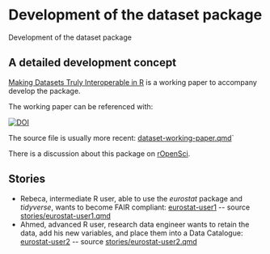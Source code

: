 # Development of the dataset package

Development of the dataset package

## A detailed development concept

[Making Datasets Truly Interoperable in R](https://music.dataobservatory.eu/documents/open_music_europe/dataset-development/dataset-working-paper.html) is a working paper to accompany develop the package.

The working paper can be referenced with:

[![DOI](https://zenodo.org/badge/DOI/10.5281/zenodo.10091666.svg)](https://doi.org/10.5281/zenodo.10091666)

The source file is usually more recent:  [dataset-working-paper.qmd](https://github.com/dataobservatory-eu/dataset-development/stories/)`

There is a discussion about this package on  [rOpenSci](https://github.com/ropensci/software-review/issues/553).

## Stories

- Rebeca, intermediate R user, able to use the _eurostat_ package and _tidyverse_, wants to become FAIR compliant: [eurostat-user1](https://music.dataobservatory.eu/documents/open_music_europe/dataset-development/stories/eurostat-user1.html) -- source [stories/eurostat-user1.qmd](https://github.com/dataobservatory-eu/dataset-development/stories/)
- Ahmed, advanced R user, research data engineer wants to retain the data, add his new variables, and place them into a Data Catalogue: 
[eurostat-user2](https://music.dataobservatory.eu/documents/open_music_europe/dataset-development/stories/eurostat-user2.html) -- source [stories/eurostat-user2.qmd](https://github.com/dataobservatory-eu/dataset-development/stories/)
